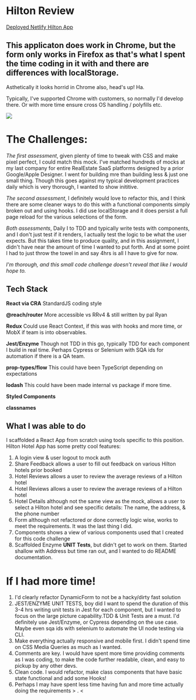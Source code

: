 # Hilton Review

[Deployed Netlify Hilton App](https://hilton-hotels.netlify.com/login)

## This applicaton does work in Chrome, but the form only works in Firefox as that's what I spent the time coding in it with and there are differences with localStorage.
Asthetically it looks horrid in Chrome also, head's up! Ha.

Typically, I've supported Chrome with customers, so normally I'd develop there. Or with more time ensure cross OS handling / polyfills etc.

![](https://imgur.com/ErdpJsT)

# The Challenges:

*The first assessment*, given plenty of time to tweak with CSS and make pixel perfect, I could match this mock. I've matched hundreds of mocks at my last company for entire RealEstate SaaS platforms designed by a prior Google/Apple Designer. I went for building mre than building less & just one small thing. Though this goes against my typical development practices daily which is very thorough, I wanted to show inititive.

*The second assessment*, I definitely would love to refactor this, and I think there are some cleaner ways to do this with a functional components simply broken out and using hooks. I did use localStorage and it does persist a full page reload for the various selections of the form.

*Both assessments*, Daily I to TDD and typically write tests with components, and I don't just test if it renders, I actually test the logic to be what the user expects. But this takes time to produce quality, and in this assignment, I didn't have near the amount of time I wanted to put forth. And at some point I had to just throw the towel in and say 4hrs is all I have to give for now.

*I'm thorough, and this small code challenge doesn't reveal that like I would hope to.*

## Tech Stack

**React via CRA** StandardJS coding style

**@reach/router** More accessible vs RRv4 & still written by pal Ryan

**Redux** Could use React Context, if this was with hooks and more time, or MobX if team is into observables.

**Jest/Enzyme** Though not TDD in this go, typically TDD for each component I build in real time. Perhaps Cypress or Selenium with SQA ids for automation if there is a QA team.

**prop-types/flow** This could have been TypeScript depending on expectations

 **lodash** This could have been made internal vs package if more time.

**Styled Components**

**classnames**


## What I was able to do

I scaffolded a React App from scratch using tools specific to this position.
Hilton Hotel App has some pretty cool features:

1. A login view & user logout to mock auth
2. Share Feedback allows a user to fill out feedback on various Hilton hotels prior booked
3. Hotel Reviews allows a user to review the average reviews of a Hilton hotel
3. Hotel Reviews allows a user to review the average reviews of a Hilton hotel
4. Hotel Details although not the same view as the mock, allows a user to select a Hilton hotel and see specific details: The name, the address, & the phone number
5. Form although not refactored or done correctly logic wise, works to meet the requirements. It was the last thing I did.
6. Components shows a view of various components used that I created for this code challenge
7. Scaffolded Enzyme **UNIT Tests**, but didn't get to work on them. Started shallow with Address but time ran out, and I wanted to do README documentation.

# If I had more time!

1. I'd clearly refactor DynamicForm to not be a hacky/dirty fast solution
2. JEST/ENZYME UNIT TESTS, boy did I want to spend the duration of this 3-4 hrs writing unit tests in Jest for each component, but I wanted to focus on the large picture capability.TDD & Unit Tests are a must. I'd definitely use Jest/Enzyme, or Cypress depending on the use case. Maybe even sqa ids with selenium to automate the UI node testing via CLI.
3. Make everything actually responsive and mobile first. I didn't spend time on CSS Media Queries as much as I wanted.
4. Comments are key. I would have spent more time providing comments as I was coding, to make the code further readable, clean, and easy to pickup by any other devs.
5. Clean code. I would refactor, make class components that have basic state functional and add some Hooks!
6. Perhaps I may have spent less time having fun and more time actually doing the requirements > . <
